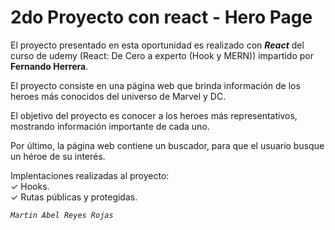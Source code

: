 # 2do Proyecto con react - Hero Page
El proyecto presentado en esta oportunidad es realizado con <b>*React*</b> del curso de udemy (React: De Cero a experto (Hook y MERN)) impartido por <b>Fernando Herrera</b>.

El proyecto consiste en una página web que brinda información de los heroes más conocidos del universo de Marvel y DC.

El objetivo del proyecto es conocer a los heroes más representativos, mostrando información importante de cada uno.

Por último, la página web contiene un buscador, para que el usuario busque un héroe de su interés.
 
Implentaciones realizadas al proyecto: <br>
✓ Hooks. <br>
✓ Rutas públicas y protegidas. <br>

*`Martin Abel Reyes Rojas`*
